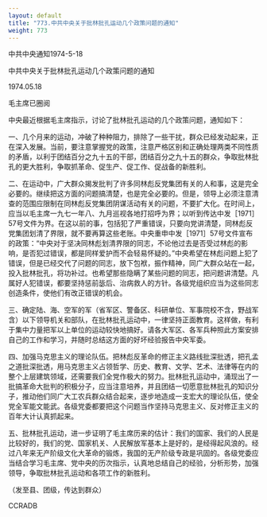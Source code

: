 ```yaml
---
layout: default
title: "773.中共中央关于批林批孔运动几个政策问题的通知"
weight: 773
---
```


中共中央通知1974-5-18

中共中央关于批林批孔运动几个政策问题的通知

1974.05.18

毛主席已圈阅

中央最近根据毛主席指示，讨论了批林批孔运动的几个政策问题，通知如下：

一、几个月来的运动，冲破了种种阻力，排除了一些干扰，群众已经发动起来，正在深入发展。当前，要注意掌握党的政策，注意严格区别和正确处理两类不同性质的矛盾，以利于团结百分之九十五的干部，团结百分之九十五的群众，争取批林批孔的更大胜利，争取抓革命、促生产、促工作、促战备的新胜利。

二、在运动中，广大群众揭发批判了许多同林彪反党集团有关的人和事，这是完全必要的。继续把这方面的问题搞清楚，也是完全必要的。但是，领导上必须注意清查的范围应限制在同林彪反党集团阴谋活动有关的问题，不要扩大化。在时间上，应当以毛主席一九七一年八、九月巡视各地打招呼为界；以听到传达中发［1971］57号文件为界。在这以前的事，包括犯了严重错误，只要向党讲清楚，同林彪反党集团划清了界限，就不要再算这些老账。中央重申中发［1971］57号文件宣布的政策：“中央对于坚决同林彪划清界限的同志，不论他过去是否受过林彪的影响，是否犯过错误，都是同样爱护而不会轻易怀疑的。”中央希望在林彪问题上犯了错误，但是已经交代了问题的同志，放下包袱，振作精神，同广大群众站在一起，投入批林批孔，将功补过。也希望那些隐瞒了某些问题的同志，把问题讲清楚。凡属好人犯错误，都要坚持惩前毖后、治病救人的方针。各级党组织应当为这些同志创造条件，使他们有改正错误的机会。

三、确定陆、海、空军的军（省军区、警备区、科研单位、军事院校不含，野战军含）以下领导机关和部队，在批林批孔运动中，一律坚持正面教育。这样做，有利于集中力量把军以上单位的运动较快地搞好。请各大军区、各军兵种照此方案安排自己的工作和学习，并随时总结这方面的好坏经验报告中央军委。

四、加强马克思主义的理论队伍。把林彪反革命的修正主义路线批深批透，把孔孟之道批深批透，用马克思主义占领哲学、历史、教育、文学、艺术、法律等在内的整个上层建筑领域，还需要我们全党作极大的努力。批林批孔运动中，涌现出了一批搞革命大批判的积极分子，应当注意培养，并且团结一切愿意批林批孔的知识分子，推动他们同广大工农兵群众结合起来，逐步地造成一支宏大的理论队伍，使全党全军能文能武。各级党委都要把这个问题当作坚持马克思主义、反对修正主义的百年大计认真抓起来。

五、批林批孔运动，进一步证明了毛主席历来的估计：我们的国家、我们的人民是比较好的，我们的党、国家机关、人民解放军基本上是好的，是经得起风浪的。经过八年来无产阶级文化大革命的锻炼，我国的无产阶级专政是巩固的。各级党委应当结合学习毛主席、党中央的历次指示，认真地总结自己的经验，分析形势，加强领导，争取批林批孔运动和各项工作的新胜利。

（发至县、团级，传达到群众）

CCRADB


